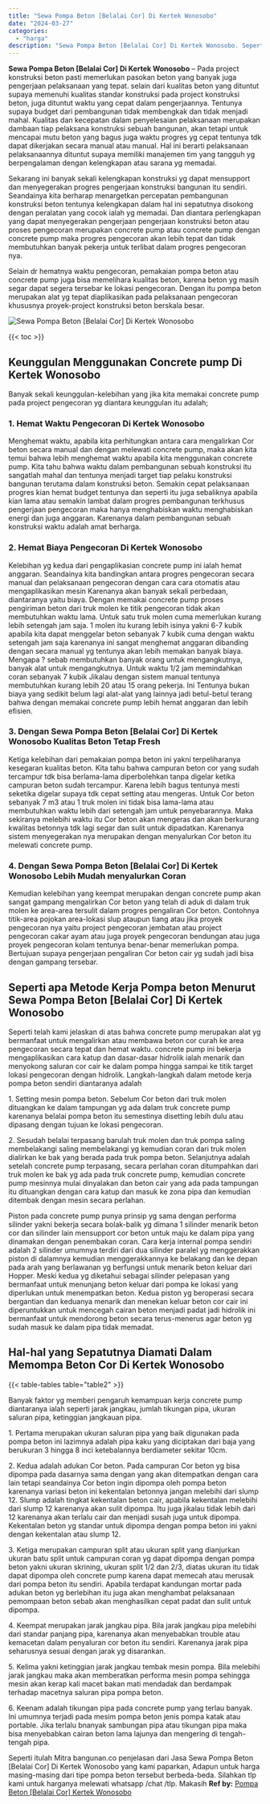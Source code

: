 ```yaml
---
title: "Sewa Pompa Beton [Belalai Cor] Di Kertek Wonosobo"
date: "2024-03-27"
categories: 
  - "harga"
description: "Sewa Pompa Beton [Belalai Cor] Di Kertek Wonosobo. Seperti itulah Mitra bangunan.co penjelasan dari Jasa Sewa Pompa Beton [Belalai Cor] Di Kertek Wonosobo..."
---
```


**Sewa Pompa Beton \[Belalai Cor\] Di Kertek Wonosobo** – Pada project konstruksi beton pasti memerlukan pasokan beton yang banyak juga pengerjaan pelaksanaan yang tepat. selain dari kualitas beton yang dituntut supaya memenuhi kualitas standar konstruksi pada project konstruksi beton, juga dituntut waktu yang cepat dalam pengerjaannya. Tentunya supaya budget dari pembangunan tidak membengkak dan tidak menjadi mahal. Kualitas dan kecepatan dalam penyelesaian pelaksanaan merupakan dambaan tiap pelaksana konstruksi sebuah bangunan, akan tetapi untuk mencapai mutu beton yang bagus juga waktu progres yg cepat tentunya tdk dapat dikerjakan secara manual atau manual. Hal ini berarti pelaksanaan pelaksanaannya dituntut supaya memiliki manajemen tim yang tangguh yg berpengalaman dengan kelengkapan atau sarana yg memadai.

Sekarang ini banyak sekali kelengkapan konstruksi yg dapat mensupport dan menyegerakan progres pengerjaan konstruksi bangunan itu sendiri. Seandainya kita berharap menargetkan percepatan pembangunan konstruksi beton tentunya kelengkapan dalam hal ini sepatutnya disokong dengan peralatan yang cocok ialah yg memadai. Dan diantara perlengkapan yang dapat menyegerakan pengerjaan pengerjaan konstruksi beton atau proses pengecoran merupakan concrete pump atau concrete pump dengan concrete pump maka progres pengecoran akan lebih tepat dan tidak membutuhkan banyak pekerja untuk terlibat dalam progres pengecoran nya.

Selain dr hematnya waktu pengecoran, pemakaian pompa beton atau concrete pump juga bisa memelihara kualitas beton, karena beton yg masih segar dapat segera tersebar ke lokasi pengecoran. Dengan itu pompa beton merupakan alat yg tepat diaplikasikan pada pelaksanaan pengecoran khususnya proyek-project konstruksi beton berskala besar.

![Sewa Pompa Beton [Belalai Cor] Di Kertek Wonosobo](/images/sewa-concrete-pump-35.png)

{{< toc >}}

## Keunggulan Menggunakan Concrete pump Di Kertek Wonosobo

Banyak sekali keunggulan-kelebihan yang jika kita memakai concrete pump pada project pengecoran yg diantara keunggulan itu adalah;

### 1\. Hemat Waktu Pengecoran Di Kertek Wonosobo

Menghemat waktu, apabila kita perhitungkan antara cara mengalirkan Cor beton secara manual dan dengan melewati concrete pump, maka akan kita temui bahwa lebih menghemat waktu apabila kita menggunakan concrete pump. Kita tahu bahwa waktu dalam pembangunan sebuah konstruksi itu sangatlah mahal dan tentunya menjadi target tiap pelaku konstruksi bangunan terutama dalam konstruksi beton. Semakin cepat pelaksanaan progres kian hemat budget tentunya dan seperti itu juga sebaliknya apabila kian lama atau semakin lambat dalam progres pembangunan terkhusus pengerjaan pengecoran maka hanya menghabiskan waktu menghabiskan energi dan juga anggaran. Karenanya dalam pembangunan sebuah konstruksi waktu adalah amat berharga.

### 2\. Hemat Biaya Pengecoran Di Kertek Wonosobo

Kelebihan yg kedua dari pengaplikasian concrete pump ini ialah hemat anggaran. Seandainya kita bandingkan antara progres pengecoran secara manual dan pelaksanaan pengecoran dengan cara cara otomatis atau mengaplikasikan mesin Karenanya akan banyak sekali perbedaan, diantaranya yaitu biaya. Dengan memakai concrete pump proses pengiriman beton dari truk molen ke titik pengecoran tidak akan membutuhkan waktu lama. Untuk satu truk molen cuma memerlukan kurang lebih setengah jam saja. 1 molen itu kurang lebih isinya yakni 6-7 kubik apabila kita dapat menggelar beton sebanyak 7 kubik cuma dengan waktu setengah jam saja karenanya ini sangat menghemat anggaran dibanding dengan secara manual yg tentunya akan lebih memakan banyak biaya. Mengapa ? sebab membutuhkan banyak orang untuk mengangkutnya, banyak alat untuk mengangkutnya. Untuk waktu 1/2 jam memindahkan coran sebanyak 7 kubik Jikalau dengan sistem manual tentunya membutuhkan kurang lebih 20 atau 15 orang pekerja. Ini Tentunya bukan biaya yang sedikit belum lagi alat-alat yang lainnya jadi betul-betul terang bahwa dengan memakai concrete pump lebih hemat anggaran dan lebih efisien.

### 3\. Dengan Sewa Pompa Beton \[Belalai Cor\] Di Kertek Wonosobo Kualitas Beton Tetap Fresh

Ketiga kelebihan dari pemakaian pompa beton ini yakni terpeliharanya kesegaran kualitas beton. Kita tahu bahwa campuran beton cor yang sudah tercampur tdk bisa berlama-lama diperbolehkan tanpa digelar ketika campuran beton sudah tercampur. Karena lebih bagus tentunya mesti seketika digelar supaya tdk cepat setting atau mengeras. Untuk Cor beton sebanyak 7 m3 atau 1 truk molen ini tidak bisa lama-lama atau membutuhkan waktu lebih dari setengah jam untuk penyebarannya. Maka sekiranya melebihi waktu itu Cor beton akan mengeras dan akan berkurang kwalitas betonnya tdk lagi segar dan sulit untuk dipadatkan. Karenanya sistem menyegerakan nya merupakan dengan menyalurkan Cor beton itu melewati concrete pump.

### 4\. Dengan Sewa Pompa Beton \[Belalai Cor\] Di Kertek Wonosobo Lebih Mudah menyalurkan Coran

Kemudian kelebihan yang keempat merupakan dengan concrete pump akan sangat gampang mengalirkan Cor beton yang telah di aduk di dalam truk molen ke area-area tersulit dalam progres pengaliran Cor beton. Contohnya titik-area pojokan area-lokasi slup ataupun tiang atau jika proyek pengecoran nya yaitu project pengecoran jembatan atau project pengecoran cakar ayam atau juga proyek pengecoran bendungan atau juga proyek pengecoran kolam tentunya benar-benar memerlukan pompa. Bertujuan supaya pengerjaan pengaliran Cor beton cair yg sudah jadi bisa dengan gampang tersebar.

## Seperti apa Metode Kerja Pompa beton Menurut Sewa Pompa Beton \[Belalai Cor\] Di Kertek Wonosobo

Seperti telah kami jelaskan di atas bahwa concrete pump merupakan alat yg bermanfaat untuk mengalirkan atau membawa beton cor curah ke area pengecoran secara tepat dan hemat waktu. concrete pump ini bekerja mengaplikasikan cara katup dan dasar-dasar hidrolik ialah menarik dan menyokong saluran cor cair ke dalam pompa hingga sampai ke titik target lokasi pengecoran dengan hidrolik. Langkah-langkah dalam metode kerja pompa beton sendiri diantaranya adalah

1\. Setting mesin pompa beton. Sebelum Cor beton dari truk molen dituangkan ke dalam tampungan yg ada dalam truk concrete pump karenanya belalai pompa beton itu semestinya disetting lebih dulu atau dipasang dengan tujuan ke lokasi pengecoran.

2\. Sesudah belalai terpasang barulah truk molen dan truk pompa saling membelakangi saling membelakangi yg kemudian coran dari truk molen dialirkan ke bak yang berada pada truk pompa beton. Selanjutnya adalah setelah concrete pump terpasang, secara perlahan coran ditumpahkan dari truk molen ke bak yg ada pada truk concrete pump, kemudian concrete pump mesinnya mulai dinyalakan dan beton cair yang ada pada tampungan itu dituangkan dengan cara katup dan masuk ke zona pipa dan kemudian ditembak dengan mesin secara perlahan.

Piston pada concrete pump punya prinsip yg sama dengan performa silinder yakni bekerja secara bolak-balik yg dimana 1 silinder menarik beton cor dan silinder lain mensupport cor beton untuk maju ke dalam pipa yang dinamakan dengan penembakan coran. Cara kerja internal pompa sendiri adalah 2 silinder umumnya terdiri dari dua silinder paralel yg menggerakkan piston di dalamnya kemudian menggerakkannya ke belakang dan ke depan pada arah yang berlawanan yg berfungsi untuk menarik beton keluar dari Hopper. Meski kedua yg diketahui sebagai silinder pelepasan yang bermanfaat untuk menunjang beton keluar dari pompa ke lokasi yang diperlukan untuk menempatkan beton. Kedua piston yg beroperasi secara bergantian dan keduanya menarik dan menekan keluar beton cor cair ini diperuntukkan untuk mencegah cairan beton menjadi padat jadi hidrolik ini bermanfaat untuk mendorong beton secara terus-menerus agar beton yg sudah masuk ke dalam pipa tidak memadat.

## Hal-hal yang Sepatutnya Diamati Dalam Memompa Beton Cor Di Kertek Wonosobo

{{< table-tables table="table2" >}}

Banyak faktor yg memberi pengaruh kemampuan kerja concrete pump diantaranya ialah seperti jarak jangkau, jumlah tikungan pipa, ukuran saluran pipa, ketinggian jangkauan pipa.

1\. Pertama merupakan ukuran saluran pipa yang baik digunakan pada pompa beton ini lazimnya adalah pipa kaku yang diciptakan dari baja yang berukuran 3 hingga 8 inci ketebalannya berdiameter sekitar 10cm.

2\. Kedua adalah adukan Cor beton. Pada campuran Cor beton yg bisa dipompa pada dasarnya sama dengan yang akan ditempatkan dengan cara lain tetapi seandainya Cor beton ingin dipompa oleh pompa beton karenanya variasi beton ini kekentalan betonnya jangan melebihi dari slump 12. Slump adalah tingkat kekentalan beton cair, apabila kekentalan melebihi dari slump 12 karenanya akan sulit dipompa. Itu juga jikalau tidak lebih dari 12 karenanya akan terlalu cair dan menjadi susah juga untuk dipompa. Kekentalan beton yg standar untuk dipompa dengan pompa beton ini yakni dengan kekentalan atau slump 12.

3\. Ketiga merupakan campuran split atau ukuran split yang dianjurkan ukuran batu split untuk campuran coran yg dapat dipompa dengan pompa beton yakni ukuran skrining, ukuran split 1/2 dan 2/3, diatas ukuran itu tidak dapat dipompa oleh concrete pump karena dapat memecah atau merusak dari pompa beton itu sendiri. Apabila terdapat kandungan mortar pada adukan beton yg berlebihan itu juga akan menghambat pelaksanaan pemompaan beton sebab akan menghasilkan cepat padat dan sulit untuk dipompa.

4\. Keempat merupakan jarak jangkau pipa. Bila jarak jangkau pipa melebihi dari standar panjang pipa, karenanya akan menyebabkan trouble atau kemacetan dalam penyaluran cor beton itu sendiri. Karenanya jarak pipa seharusnya sesuai dengan jarak yg disarankan.

5\. Kelima yakni ketinggian jarak jangkau tembak mesin pompa. Bila melebihi jarak jangkau maka akan memberatkan performa mesin pompa sehingga mesin akan kerap kali macet bakan mati mendadak dan berdampak terhadap macetnya saluran pipa pompa beton.

6\. Keenam adalah tikungan pipa pada concrete pump yang terlau banyak. Ini umumnya terjadi pada mesim pompa beton jenis pompa katak atau portable. Jika terlalu bnanyak sambungan pipa atau tikungan pipa maka bisa menyebabkan cairan beton lama lajunya dan mengering di tengah-tengah pipa.

Seperti itulah Mitra bangunan.co penjelasan dari Jasa Sewa Pompa Beton \[Belalai Cor\] Di Kertek Wonosobo yang kami paparkan, Adapun untuk harga masing-masing dari tipe pompa beton tersebut berbeda-beda. Silahkan tlp kami untuk harganya melewati whatsapp /chat /tlp. Makasih
**Ref by:** [Pompa Beton [Belalai Cor] Kertek Wonosobo](https://id.wikipedia.org/wiki/Pompa)
